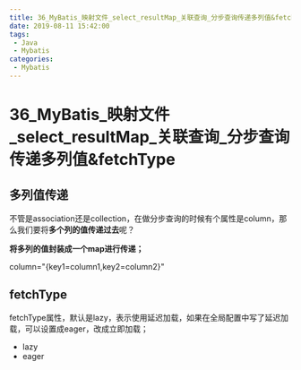 ```yaml
---
title: 36_MyBatis_映射文件_select_resultMap_关联查询_分步查询传递多列值&fetchType
date: 2019-08-11 15:42:00
tags: 
 - Java
 - Mybatis
categories:
 - Mybatis
---
```


# 36_MyBatis\_映射文件\_select_resultMap\_关联查询_分步查询传递多列值&fetchType

## 多列值传递

不管是association还是collection，在做分步查询的时候有个属性是column，那么我们要将**多个列的值传递过去**呢？

**将多列的值封装成一个map进行传递；**

column="{key1=column1,key2=column2}"

## fetchType

fetchType属性，默认是lazy，表示使用延迟加载，如果在全局配置中写了延迟加载，可以设置成eager，改成立即加载；

- lazy
- eager